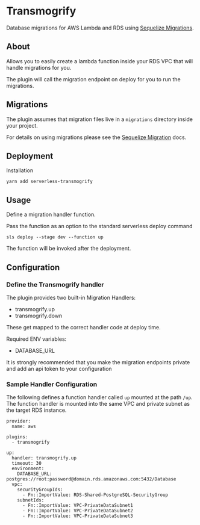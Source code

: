 # Transmogrify

Database migrations for AWS Lambda and RDS using [Sequelize Migrations](http://docs.sequelizejs.com/manual/tutorial/migrations.html).

## About

Allows you to easily create a lambda function inside your RDS VPC that will handle migrations for you.

The plugin will call the migration endpoint on deploy for you to run the migrations.

## Migrations

The plugin assumes that migration files live in a `migrations` directory inside your project.

For details on using migrations please see the [Sequelize Migration](http://docs.sequelizejs.com/manual/tutorial/migrations.html) docs.


## Deployment

Installation

```
yarn add serverless-transmogrify
```

## Usage

Define a migration handler function.

Pass the function as an option to the standard serverless deploy command

```
sls deploy --stage dev --function up
```

The function will be invoked after the deployment.  


## Configuration


### Define the Transmogrify handler

The plugin provides two built-in Migration Handlers:

- transmogrify.up
- transmogrify.down

These get mapped to the correct handler code at deploy time.

Required ENV variables:

- DATABASE_URL

It is strongly recommended that you make the migration endpoints private and add an api token to your configuration

### Sample Handler Configuration

The following defines a function handler called `up` mounted at the path `/up`.
The function handler is mounted into the same VPC and private subnet as the target RDS instance.

```
provider:
  name: aws

plugins:
  - transmogrify

up:
  handler: transmogrify.up
  timeout: 30
  environment:
    DATABASE_URL: postgres://root:password@domain.rds.amazonaws.com:5432/Database
  vpc:
    securityGroupIds:
      - Fn::ImportValue: RDS-Shared-PostgreSQL-SecurityGroup
    subnetIds:
      - Fn::ImportValue: VPC-PrivateDataSubnet1
      - Fn::ImportValue: VPC-PrivateDataSubnet2
      - Fn::ImportValue: VPC-PrivateDataSubnet3
```
